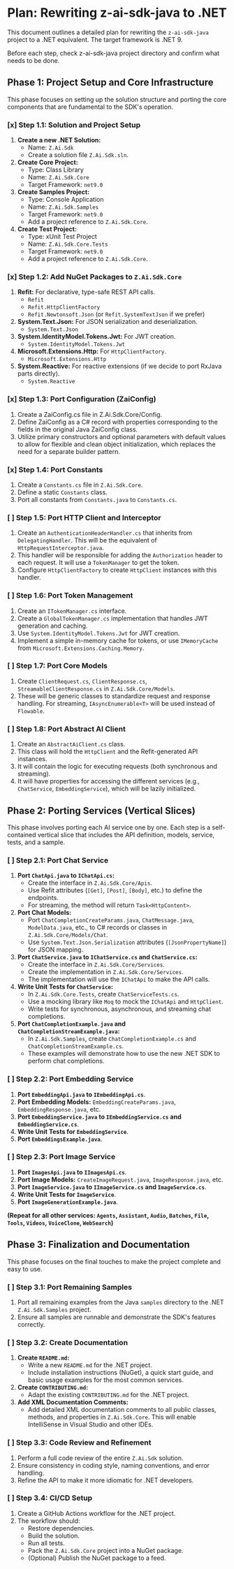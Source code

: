 # Plan: Rewriting z-ai-sdk-java to .NET

This document outlines a detailed plan for rewriting the `z-ai-sdk-java` project to a .NET equivalent. The target framework is .NET 9.

Before each step, check z-ai-sdk-java project directory and confirm what needs to be done.

## Phase 1: Project Setup and Core Infrastructure

This phase focuses on setting up the solution structure and porting the core components that are fundamental to the SDK's operation.

### [x] Step 1.1: Solution and Project Setup

1.  **Create a new .NET Solution:**
    *   Name: `Z.Ai.Sdk`
    *   Create a solution file `Z.Ai.Sdk.sln`.
2.  **Create Core Project:**
    *   Type: Class Library
    *   Name: `Z.Ai.Sdk.Core`
    *   Target Framework: `net9.0`
3.  **Create Samples Project:**
    *   Type: Console Application
    *   Name: `Z.Ai.Sdk.Samples`
    *   Target Framework: `net9.0`
    *   Add a project reference to `Z.Ai.Sdk.Core`.
4.  **Create Test Project:**
    *   Type: xUnit Test Project
    *   Name: `Z.Ai.Sdk.Core.Tests`
    *   Target Framework: `net9.0`
    *   Add a project reference to `Z.Ai.Sdk.Core`.

### [x] Step 1.2: Add NuGet Packages to `Z.Ai.Sdk.Core`

1.  **Refit:** For declarative, type-safe REST API calls.
    *   `Refit`
    *   `Refit.HttpClientFactory`
    *   `Refit.Newtonsoft.Json` (or `Refit.SystemTextJson` if we prefer)
2.  **System.Text.Json:** For JSON serialization and deserialization.
    *   `System.Text.Json`
3.  **System.IdentityModel.Tokens.Jwt:** For JWT creation.
    *   `System.IdentityModel.Tokens.Jwt`
4.  **Microsoft.Extensions.Http:** For `HttpClientFactory`.
    *   `Microsoft.Extensions.Http`
5.  **System.Reactive:** For reactive extensions (if we decide to port RxJava parts directly).
    *   `System.Reactive`

### [x] Step 1.3: Port Configuration (ZaiConfig)

1. Create a ZaiConfig.cs file in Z.Ai.Sdk.Core/Config.
2. Define ZaiConfig as a C# record with properties corresponding to the fields in the
    original Java ZaiConfig class.
3. Utilize primary constructors and optional parameters with default values to allow for
    flexible and clean object initialization, which replaces the need for a separate
    builder pattern.

### [x] Step 1.4: Port Constants

1.  Create a `Constants.cs` file in `Z.Ai.Sdk.Core`.
2.  Define a static `Constants` class.
3.  Port all constants from `Constants.java` to `Constants.cs`.

### [ ] Step 1.5: Port HTTP Client and Interceptor

1.  Create an `AuthenticationHeaderHandler.cs` that inherits from `DelegatingHandler`. This will be the equivalent of `HttpRequestInterceptor.java`.
2.  This handler will be responsible for adding the `Authorization` header to each request. It will use a `TokenManager` to get the token.
3.  Configure `HttpClientFactory` to create `HttpClient` instances with this handler.

### [ ] Step 1.6: Port Token Management

1.  Create an `ITokenManager.cs` interface.
2.  Create a `GlobalTokenManager.cs` implementation that handles JWT generation and caching.
3.  Use `System.IdentityModel.Tokens.Jwt` for JWT creation.
4.  Implement a simple in-memory cache for tokens, or use `IMemoryCache` from `Microsoft.Extensions.Caching.Memory`.

### [ ] Step 1.7: Port Core Models

1.  Create `ClientRequest.cs`, `ClientResponse.cs`, `StreamableClientResponse.cs` in `Z.Ai.Sdk.Core/Models`.
2.  These will be generic classes to standardize request and response handling. For streaming, `IAsyncEnumerable<T>` will be used instead of `Flowable`.

### [ ] Step 1.8: Port Abstract AI Client

1.  Create an `AbstractAiClient.cs` class.
2.  This class will hold the `HttpClient` and the Refit-generated API instances.
3.  It will contain the logic for executing requests (both synchronous and streaming).
4.  It will have properties for accessing the different services (e.g., `ChatService`, `EmbeddingService`), which will be lazily initialized.

## Phase 2: Porting Services (Vertical Slices)

This phase involves porting each AI service one by one. Each step is a self-contained vertical slice that includes the API definition, models, service, tests, and a sample.

### [ ] Step 2.1: Port Chat Service

1.  **Port `ChatApi.java` to `IChatApi.cs`:**
    *   Create the interface in `Z.Ai.Sdk.Core/Apis`.
    *   Use Refit attributes (`[Get]`, `[Post]`, `[Body]`, etc.) to define the endpoints.
    *   For streaming, the method will return `Task<HttpContent>`.
2.  **Port Chat Models:**
    *   Port `ChatCompletionCreateParams.java`, `ChatMessage.java`, `ModelData.java`, etc., to C# records or classes in `Z.Ai.Sdk.Core/Models/Chat`.
    *   Use `System.Text.Json.Serialization` attributes (`[JsonPropertyName]`) for JSON mapping.
3.  **Port `ChatService.java` to `IChatService.cs` and `ChatService.cs`:**
    *   Create the interface in `Z.Ai.Sdk.Core/Services`.
    *   Create the implementation in `Z.Ai.Sdk.Core/Services`.
    *   The implementation will use the `IChatApi` to make the API calls.
4.  **Write Unit Tests for `ChatService`:**
    *   In `Z.Ai.Sdk.Core.Tests`, create `ChatServiceTests.cs`.
    *   Use a mocking library like `Moq` to mock the `IChatApi` and `HttpClient`.
    *   Write tests for synchronous, asynchronous, and streaming chat completions.
5.  **Port `ChatCompletionExample.java` and `ChatCompletionStreamExample.java`:**
    *   In `Z.Ai.Sdk.Samples`, create `ChatCompletionExample.cs` and `ChatCompletionStreamExample.cs`.
    *   These examples will demonstrate how to use the new .NET SDK to perform chat completions.

### [ ] Step 2.2: Port Embedding Service

1.  **Port `EmbeddingApi.java` to `IEmbeddingApi.cs`**.
2.  **Port Embedding Models:** `EmbeddingCreateParams.java`, `EmbeddingResponse.java`, etc.
3.  **Port `EmbeddingService.java` to `IEmbeddingService.cs` and `EmbeddingService.cs`**.
4.  **Write Unit Tests for `EmbeddingService`**.
5.  **Port `EmbeddingsExample.java`**.

### [ ] Step 2.3: Port Image Service

1.  **Port `ImagesApi.java` to `IImagesApi.cs`**.
2.  **Port Image Models:** `CreateImageRequest.java`, `ImageResponse.java`, etc.
3.  **Port `ImageService.java` to `IImageService.cs` and `ImageService.cs`**.
4.  **Write Unit Tests for `ImageService`**.
5.  **Port `ImageGenerationExample.java`**.

**(Repeat for all other services: `Agents`, `Assistant`, `Audio`, `Batches`, `File`, `Tools`, `Videos`, `VoiceClone`, `WebSearch`)**

## Phase 3: Finalization and Documentation

This phase focuses on the final touches to make the project complete and easy to use.

### [ ] Step 3.1: Port Remaining Samples

1.  Port all remaining examples from the Java `samples` directory to the .NET `Z.Ai.Sdk.Samples` project.
2.  Ensure all samples are runnable and demonstrate the SDK's features correctly.

### [ ] Step 3.2: Create Documentation

1.  **Create `README.md`:**
    *   Write a new `README.md` for the .NET project.
    *   Include installation instructions (NuGet), a quick start guide, and basic usage examples for the most common services.
2.  **Create `CONTRIBUTING.md`:**
    *   Adapt the existing `CONTRIBUTING.md` for the .NET project.
3.  **Add XML Documentation Comments:**
    *   Add detailed XML documentation comments to all public classes, methods, and properties in `Z.Ai.Sdk.Core`. This will enable IntelliSense in Visual Studio and other IDEs.

### [ ] Step 3.3: Code Review and Refinement

1.  Perform a full code review of the entire `Z.Ai.Sdk` solution.
2.  Ensure consistency in coding style, naming conventions, and error handling.
3.  Refine the API to make it more idiomatic for .NET developers.

### [ ] Step 3.4: CI/CD Setup

1.  Create a GitHub Actions workflow for the .NET project.
2.  The workflow should:
    *   Restore dependencies.
    *   Build the solution.
    *   Run all tests.
    *   Pack the `Z.Ai.Sdk.Core` project into a NuGet package.
    *   (Optional) Publish the NuGet package to a feed.
